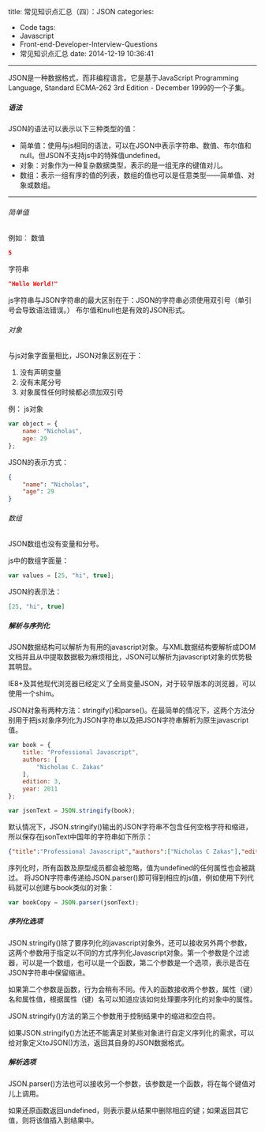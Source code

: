 title: 常见知识点汇总（四）：JSON
categories:
  - Code
tags:
  - Javascript
  - Front-end-Developer-Interview-Questions
  - 常见知识点汇总
date: 2014-12-19 10:36:41
---
JSON是一种数据格式，而非编程语言。它是基于JavaScript Programming Language, Standard ECMA-262 3rd Edition - December 1999的一个子集。

##### 语法

JSON的语法可以表示以下三种类型的值：

<!-- more -->

* 简单值：使用与js相同的语法，可以在JSON中表示字符串、数值、布尔值和null。但JSON不支持js中的特殊值undefined。
* 对象：对象作为一种复杂数据类型，表示的是一组无序的键值对儿。
* 数组：表示一组有序的值的列表，数组的值也可以是任意类型——简单值、对象或数组。

***

###### 简单值
例如：
数值
``` JSON
5
```
字符串
``` JSON
"Hello World!"
```
js字符串与JSON字符串的最大区别在于：JSON的字符串必须使用双引号（单引号会导致语法错误。）
布尔值和null也是有效的JSON形式。

###### 对象

与js对象字面量相比，JSON对象区别在于：
1. 没有声明变量
2. 没有末尾分号
3. 对象属性任何时候都必须加双引号

例：
js对象
``` javascript
var object = {
	name: "Nicholas",
    age: 29
};
```
JSON的表示方式：
``` JSON
{
	"name": "Nicholas",
    "age": 29
}
```

###### 数组

JSON数组也没有变量和分号。

js中的数组字面量：
``` javascript
var values = [25, "hi", true];
```
JSON的表示法：
``` JSON
[25, "hi", true]
```

##### 解析与序列化

JSON数据结构可以解析为有用的javascript对象。与XML数据结构要解析成DOM文档并且从中提取数据极为麻烦相比，JSON可以解析为javascript对象的优势极其明显。

IE8+及其他现代浏览器已经定义了全局变量JSON，对于较早版本的浏览器，可以使用一个shim。

JSON对象有两种方法：stringify()和parse()。在最简单的情况下，这两个方法分别用于把js对象序列化为JSON字符串以及把JSON字符串解析为原生javascript值。
``` javascript
var book = {
	title: "Professional Javascript",
    authors: [
    	"Nicholas C. Zakas"
    ],
    edition: 3,
    year: 2011
};

var jsonText = JSON.stringify(book);
```

默认情况下，JSON.stringify()输出的JSON字符串不包含任何空格字符和缩进，所以保存在jsonText中国年的字符串如下所示：

``` JSON
{"title":"Professional Javascript","authors":["Nicholas C Zakas"],"edition":3,"year":2011}
```

序列化时，所有函数及原型成员都会被忽略，值为undefined的任何属性也会被跳过。
将JSON字符串传递给JSON.parser()即可得到相应的js值，例如使用下列代码就可以创建与book类似的对象：
``` javascript
var bookCopy = JSON.parser(jsonText);
```

##### 序列化选项
JSON.stringify()除了要序列化的javascript对象外，还可以接收另外两个参数，这两个参数用于指定以不同的方式序列化Javascript对象。第一个参数是个过滤器，可以是一个数组，也可以是一个函数，第二个参数是一个选项，表示是否在JSON字符串中保留缩进。

如果第二个参数是函数，行为会稍有不同。传入的函数接收两个参数，属性（键）名和属性值，根据属性（键）名可以知道应该如何处理要序列化的对象中的属性。

JSON.stringify()方法的第三个参数用于控制结果中的缩进和空白符。

如果JSON.stringify()方法还不能满足对某些对象进行自定义序列化的需求，可以给对象定义toJSON()方法，返回其自身的JSON数据格式。

##### 解析选项
JSON.parser()方法也可以接收另一个参数，该参数是一个函数，将在每个键值对儿上调用。

如果还原函数返回undefined，则表示要从结果中删除相应的键；如果返回其它值，则将该值插入到结果中。